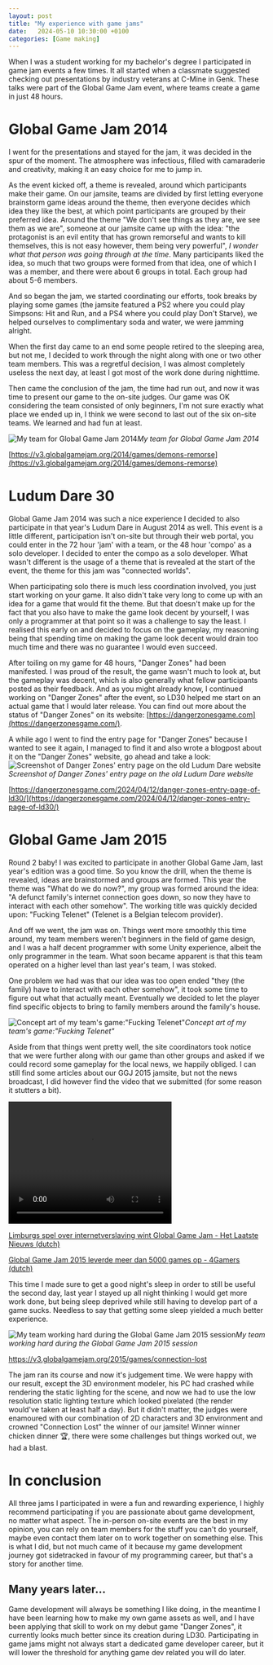```yaml
---
layout: post
title: "My experience with game jams"
date:   2024-05-10 10:30:00 +0100
categories: [Game making]
---
```


When I was a student working for my bachelor's degree I participated in
game jam events a few times. It all started when a classmate suggested
checking out presentations by industry veterans at C-Mine in Genk. These
talks were part of the Global Game Jam event, where teams create a game
in just 48 hours.

# Global Game Jam 2014

I went for the presentations and stayed for the jam, it was decided in
the spur of the moment. The atmosphere was infectious, filled with
camaraderie and creativity, making it an easy choice for me to jump in.

As the event kicked off, a theme is revealed, around which participants
make their game. On our jamsite, teams are divided by first letting
everyone brainstorm game ideas around the theme, then everyone decides
which idea they like the best, at which point participants are grouped
by their preferred idea. Around the theme \"We don\'t see things as they
are, we see them as we are\", someone at our jamsite came up with the
idea: "the protagonist is an evil entity that has grown remorseful and
wants to kill themselves, this is not easy however, them being very
powerful", *I wonder what that person was going through at the time*.
Many participants liked the idea, so much that two groups were formed
from that idea, one of which I was a member, and there were about 6
groups in total. Each group had about 5-6 members.

And so began the jam, we started coordinating our efforts, took breaks
by playing some games (the jamsite featured a PS2 where you could play
Simpsons: Hit and Run, and a PS4 where you could play Don't Starve), we
helped ourselves to complimentary soda and water, we were jamming
alright.

When the first day came to an end some people retired to the sleeping
area, but not me, I decided to work through the night along with one or
two other team members. This was a regretful decision, I was almost
completely useless the next day, at least I got most of the work done
during nighttime.

Then came the conclusion of the jam, the time had run out, and now it
was time to present our game to the on-site judges. Our game was OK
considering the team consisted of only beginners, I'm not sure exactly
what place we ended up in, I think we were second to last out of the six
on-site teams. We learned and had fun at least.

![My team for Global Game Jam 2014](/assets/img/my_experience_with_game_jams/image1.jpeg)*My team for Global Game Jam 2014*

[https://v3.globalgamejam.org/2014/games/demons-remorse](https://v3.globalgamejam.org/2014/games/demons-remorse)

# Ludum Dare 30

Global Game Jam 2014 was such a nice experience I decided to also
participate in that year's Ludum Dare in August 2014 as well. This event
is a little different, participation isn't on-site but through their web
portal, you could enter in the 72 hour 'jam' with a team, or the 48 hour
'compo' as a solo developer. I decided to enter the compo as a solo
developer. What wasn't different is the usage of a theme that is
revealed at the start of the event, the theme for this jam was
"connected worlds".

When participating solo there is much less coordination involved, you
just start working on your game. It also didn't take very long to come
up with an idea for a game that would fit the theme. But that doesn't
make up for the fact that you also have to make the game look decent by
yourself, I was only a programmer at that point so it was a challenge to
say the least. I realised this early on and decided to focus on the
gameplay, my reasoning being that spending time on making the game look
decent would drain too much time and there was no guarantee I would even
succeed.

After toiling on my game for 48 hours, "Danger Zones" had been
manifested. I was proud of the result, the game wasn't much to look at,
but the gameplay was decent, which is also generally what fellow
participants posted as their feedback. And as you might already know, I
continued working on "Danger Zones" after the event, so LD30 helped me
start on an actual game that I would later release. You can find out
more about the status of "Danger Zones" on its website:
[https://dangerzonesgame.com](https://dangerzonesgame.com/).

A while ago I went to find the entry page for "Danger Zones" because I
wanted to see it again, I managed to find it and also wrote a blogpost
about it on the "Danger Zones" website, go ahead and take a look:
![Screenshot of Danger Zones' entry page on the old Ludum Dare website](/assets/img/my_experience_with_game_jams/image2.png)*Screenshot of Danger Zones' entry page on the old Ludum Dare website*

[https://dangerzonesgame.com/2024/04/12/danger-zones-entry-page-of-ld30/](https://dangerzonesgame.com/2024/04/12/danger-zones-entry-page-of-ld30/)

# Global Game Jam 2015

Round 2 baby! I was excited to participate in another Global Game Jam,
last year's edition was a good time. So you know the drill, when the
theme is revealed, ideas are brainstormed and groups are formed. This
year the theme was "What do we do now?", my group was formed around the
idea: "A defunct family's internet connection goes down, so now they
have to interact with each other somehow". The working title was quickly
decided upon: "Fucking Telenet" (Telenet is a Belgian telecom provider).

And off we went, the jam was on. Things went more smoothly this time
around, my team members weren't beginners in the field of game design,
and I was a half decent programmer with some Unity experience, albeit
the only programmer in the team. What soon became apparent is that this
team operated on a higher level than last year's team, I was stoked.

One problem we had was that our idea was too open ended "they (the
family) have to interact with each other somehow", it took some time to
figure out what that actually meant. Eventually we decided to let the
player find specific objects to bring to family members around the
family's house.

![Concept art of my team's game:"Fucking Telenet"](/assets/img/my_experience_with_game_jams/image3.png)*Concept art of my team's game:"Fucking Telenet"*

Aside from that things went pretty well,
the site coordinators took notice that we were further along with our
game than other groups and asked if we could record some gameplay for
the local news, we happily obliged. I can still find some articles about
our GGJ 2015 jamsite, but not the news broadcast, I did however find the
video that we submitted (for some reason it stutters a bit).

<video width="320" height="240" controls>
  <source src="/assets/vid/connection_lost_gameplay.webm" type="video/webm">
</video>

[Limburgs spel over internetverslaving wint Global Game Jam - Het Laatste Nieuws (dutch)](https://www.hln.be/genk/limburgs-spel-over-internetverslaving-wint-global-game-jam~ac017e96/)

[Global Game Jam 2015 leverde meer dan 5000 games op - 4Gamers (dutch)](https://www.4gamers.be/nieuws/42615/1/Global-Game-Jam-2015-leverde-meer-dan-5000-games-op)

This time I made sure to get a good night's sleep in order to still be
useful the second day, last year I stayed up all night thinking I would
get more work done, but being sleep deprived while still having to
develop part of a game sucks. Needless to say that getting some sleep
yielded a much better experience.

![My team working hard during the Global Game Jam 2015 session](/assets/img/my_experience_with_game_jams/image4.jpeg)*My team working hard during the Global Game Jam 2015 session*

<https://v3.globalgamejam.org/2015/games/connection-lost>

The jam ran its course and now it's judgement time. We were happy with
our result, except the 3D environment modeler, his PC had crashed while
rendering the static lighting for the scene, and now we had to use the
low resolution static lighting texture which looked pixelated (the
render would've taken at least half a day). But it didn't matter, the
judges were enamoured with our combination of 2D characters and 3D
environment and crowned "Connection Lost" the winner of our jamsite!
Winner winner chicken dinner 🏆, there were some challenges but things
worked out, we had a blast.

# In conclusion

All three jams I participated in were a fun and rewarding experience, I
highly recommend participating if you are passionate about game
development, no matter what aspect. The in-person on-site events are the
best in my opinion, you can rely on team members for the stuff you can't
do yourself, maybe even contact them later on to work together on
something else. This is what I did, but not much came of it because my
game development journey got sidetracked in favour of my programming
career, but that's a story for another time.

## Many years later...

Game development will always be something I like doing, in the meantime
I have been learning how to make my own game assets as well, and I have
been applying that skill to work on my debut game "Danger Zones", it
currently looks much better since its creation during LD30.
Participating in game jams might not always start a dedicated game
developer career, but it will lower the threshold for anything game dev
related you will do later.

